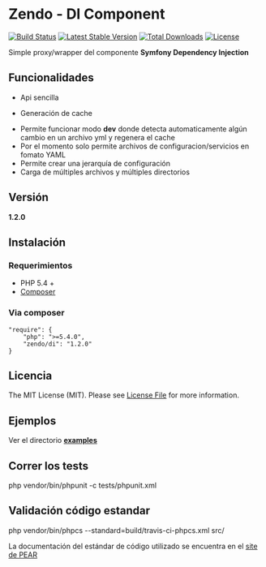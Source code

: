 Zendo - DI Component
====================

[![Build Status](https://travis-ci.org/mostofreddy/DI.svg?branch=master)](https://travis-ci.org/mostofreddy/DI)
[![Latest Stable Version](https://poser.pugx.org/zendo/di/v/stable)](https://packagist.org/packages/zendo/di)
[![Total Downloads](https://poser.pugx.org/zendo/di/downloads)](https://packagist.org/packages/zendo/di)
[![License](https://poser.pugx.org/zendo/di/license)](https://packagist.org/packages/zendo/di)

Simple proxy/wrapper del componente __Symfony Dependency Injection__

Funcionalidades
---------------

+ Api sencilla
* Generación de cache
+ Permite funcionar modo __dev__ donde detecta automaticamente algún cambio en un archivo yml y regenera el cache
+ Por el momento solo permite archivos de configuracion/servicios en fomato YAML
+ Permite crear una jerarquía de configuración
+ Carga de múltiples archivos y múltiples directorios

Versión
--------

__1.2.0__

Instalación
-----------

### Requerimientos

* PHP 5.4 +
* [Composer](http://getcomposer.org)

### Via composer

    "require": {
        "php": ">=5.4.0",
        "zendo/di": "1.2.0"
    }

Licencia
--------

The MIT License (MIT). Please see [License File](https://github.com/mostofreddy/DI/blob/master/LICENSE.md) for more information.

Ejemplos
--------

Ver el directorio [__examples__](https://github.com/mostofreddy/DI/tree/master/examples)

Correr los tests
----------------

php vendor/bin/phpunit -c tests/phpunit.xml

Validación código estandar
----------------

php vendor/bin/phpcs --standard=build/travis-ci-phpcs.xml src/

La documentación del estándar de código utilizado se encuentra en el [site de PEAR](https://pear.php.net/manual/en/standards.php)


